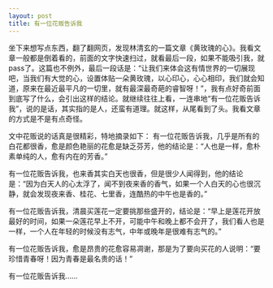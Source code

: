 ```yaml
---
layout: post
title: 有一位花贩告诉我
---
```

坐下来想写点东西，翻了翻网页，发现林清玄的一篇文章《黄玫瑰的心》。我看文章一般都是倒着看的，前面的文字快速扫过，就看最后一段，如果不能吸引我，就pass了。这篇也不例外，最后一段话是：“让我们来体会这有情世界的一切展现吧，当我们有大觉的心，设置体贴一朵黄玫瑰，以心印心，心心相印，我们就会知道，原来在最近最平凡的一切里，就有最深最奇葩的睿智呀！”，我有点好奇前面到底写了什么，会引出这样的结论。就继续往往上看，一连串地“有一位花贩告诉我”，说的是话，其实指的是人，还蛮有道理。就这样，从尾看到了头。我看文章的方式是不是有点奇怪。

文中花贩说的话真是很精彩，特地摘录如下：
有一位花贩告诉我，几乎是所有的白花都很香，愈是颜色艳丽的花愈是缺乏芬芳，他的结论是：“人也是一样，愈朴素单纯的人，愈有内在的芳香。”

有一位花贩告诉我，也来香其实白天也很香，但是很少人闻得到，他的结论是：“因为白天人的心太浮了，闻不到夜来香的香气，如果一个人白天的心也很沉静，就会发现夜来香、桂花、七里香，连酷热的中午也是香的。”

有一位花贩告诉我，清晨买莲花一定要挑那些盛开的，结论是：“早上是莲花开放最好的时间，如果一朵莲花早上不开，可能中午和晚上都不会开了，我们看人也是一样，一个人在年轻的时候没有志气，中年或晚年是很难有志气的。”

有一位花贩告诉我，愈是昂贵的花愈容易凋谢，那是为了要向买花的人说明：“要珍惜青春呀！因为青春是最名贵的话！”

有一位花贩告诉我……

